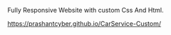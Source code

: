 Fully Responsive Website with custom Css And Html.


https://prashantcyber.github.io/CarService-Custom/
